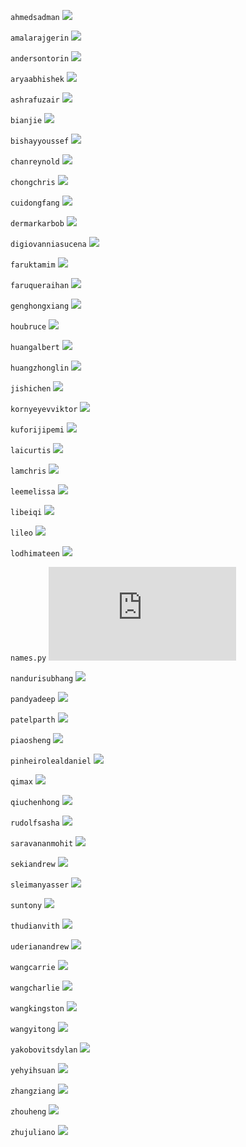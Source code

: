 `ahmedsadman`
![](https://github.com/mamaj/cnn-featurevis-ece421/raw/master/student_results/ahmedsadman_sidebyside.png)


`amalarajgerin`
![](https://github.com/mamaj/cnn-featurevis-ece421/raw/master/student_results/amalarajgerin_sidebyside.png)


`andersontorin`
![](https://github.com/mamaj/cnn-featurevis-ece421/raw/master/student_results/andersontorin_sidebyside.png)


`aryaabhishek`
![](https://github.com/mamaj/cnn-featurevis-ece421/raw/master/student_results/aryaabhishek_sidebyside.png)


`ashrafuzair`
![](https://github.com/mamaj/cnn-featurevis-ece421/raw/master/student_results/ashrafuzair_sidebyside.png)


`bianjie`
![](https://github.com/mamaj/cnn-featurevis-ece421/raw/master/student_results/bianjie_sidebyside.png)


`bishayyoussef`
![](https://github.com/mamaj/cnn-featurevis-ece421/raw/master/student_results/bishayyoussef_sidebyside.png)


`chanreynold`
![](https://github.com/mamaj/cnn-featurevis-ece421/raw/master/student_results/chanreynold_sidebyside.png)


`chongchris`
![](https://github.com/mamaj/cnn-featurevis-ece421/raw/master/student_results/chongchris_sidebyside.png)


`cuidongfang`
![](https://github.com/mamaj/cnn-featurevis-ece421/raw/master/student_results/cuidongfang_sidebyside.png)


`dermarkarbob`
![](https://github.com/mamaj/cnn-featurevis-ece421/raw/master/student_results/dermarkarbob_sidebyside.png)


`digiovanniasucena`
![](https://github.com/mamaj/cnn-featurevis-ece421/raw/master/student_results/digiovanniasucena_sidebyside.png)


`faruktamim`
![](https://github.com/mamaj/cnn-featurevis-ece421/raw/master/student_results/faruktamim_sidebyside.png)


`faruqueraihan`
![](https://github.com/mamaj/cnn-featurevis-ece421/raw/master/student_results/faruqueraihan_sidebyside.png)


`genghongxiang`
![](https://github.com/mamaj/cnn-featurevis-ece421/raw/master/student_results/genghongxiang_sidebyside.png)


`houbruce`
![](https://github.com/mamaj/cnn-featurevis-ece421/raw/master/student_results/houbruce_sidebyside.png)


`huangalbert`
![](https://github.com/mamaj/cnn-featurevis-ece421/raw/master/student_results/huangalbert_sidebyside.png)


`huangzhonglin`
![](https://github.com/mamaj/cnn-featurevis-ece421/raw/master/student_results/huangzhonglin_sidebyside.png)


`jishichen`
![](https://github.com/mamaj/cnn-featurevis-ece421/raw/master/student_results/jishichen_sidebyside.png)


`kornyeyevviktor`
![](https://github.com/mamaj/cnn-featurevis-ece421/raw/master/student_results/kornyeyevviktor_sidebyside.png)


`kuforijipemi`
![](https://github.com/mamaj/cnn-featurevis-ece421/raw/master/student_results/kuforijipemi_sidebyside.png)


`laicurtis`
![](https://github.com/mamaj/cnn-featurevis-ece421/raw/master/student_results/laicurtis_sidebyside.png)


`lamchris`
![](https://github.com/mamaj/cnn-featurevis-ece421/raw/master/student_results/lamchris_sidebyside.png)


`leemelissa`
![](https://github.com/mamaj/cnn-featurevis-ece421/raw/master/student_results/leemelissa_sidebyside.png)


`libeiqi`
![](https://github.com/mamaj/cnn-featurevis-ece421/raw/master/student_results/libeiqi_sidebyside.png)


`lileo`
![](https://github.com/mamaj/cnn-featurevis-ece421/raw/master/student_results/lileo_sidebyside.png)


`lodhimateen`
![](https://github.com/mamaj/cnn-featurevis-ece421/raw/master/student_results/lodhimateen_sidebyside.png)


`names.py`
![](https://github.com/mamaj/cnn-featurevis-ece421/raw/master/student_results/names.py)


`nandurisubhang`
![](https://github.com/mamaj/cnn-featurevis-ece421/raw/master/student_results/nandurisubhang_sidebyside.png)


`pandyadeep`
![](https://github.com/mamaj/cnn-featurevis-ece421/raw/master/student_results/pandyadeep_sidebyside.png)


`patelparth`
![](https://github.com/mamaj/cnn-featurevis-ece421/raw/master/student_results/patelparth_sidebyside.png)


`piaosheng`
![](https://github.com/mamaj/cnn-featurevis-ece421/raw/master/student_results/piaosheng_sidebyside.png)


`pinheirolealdaniel`
![](https://github.com/mamaj/cnn-featurevis-ece421/raw/master/student_results/pinheirolealdaniel_sidebyside.png)


`qimax`
![](https://github.com/mamaj/cnn-featurevis-ece421/raw/master/student_results/qimax_sidebyside.png)


`qiuchenhong`
![](https://github.com/mamaj/cnn-featurevis-ece421/raw/master/student_results/qiuchenhong_sidebyside.png)


`rudolfsasha`
![](https://github.com/mamaj/cnn-featurevis-ece421/raw/master/student_results/rudolfsasha_sidebyside.png)


`saravananmohit`
![](https://github.com/mamaj/cnn-featurevis-ece421/raw/master/student_results/saravananmohit_sidebyside.png)


`sekiandrew`
![](https://github.com/mamaj/cnn-featurevis-ece421/raw/master/student_results/sekiandrew_sidebyside.png)


`sleimanyasser`
![](https://github.com/mamaj/cnn-featurevis-ece421/raw/master/student_results/sleimanyasser_sidebyside.png)


`suntony`
![](https://github.com/mamaj/cnn-featurevis-ece421/raw/master/student_results/suntony_sidebyside.png)


`thudianvith`
![](https://github.com/mamaj/cnn-featurevis-ece421/raw/master/student_results/thudianvith_sidebyside.png)


`uderianandrew`
![](https://github.com/mamaj/cnn-featurevis-ece421/raw/master/student_results/uderianandrew_sidebyside.png)


`wangcarrie`
![](https://github.com/mamaj/cnn-featurevis-ece421/raw/master/student_results/wangcarrie_sidebyside.png)


`wangcharlie`
![](https://github.com/mamaj/cnn-featurevis-ece421/raw/master/student_results/wangcharlie_sidebyside.png)


`wangkingston`
![](https://github.com/mamaj/cnn-featurevis-ece421/raw/master/student_results/wangkingston_sidebyside.png)


`wangyitong`
![](https://github.com/mamaj/cnn-featurevis-ece421/raw/master/student_results/wangyitong_sidebyside.png)


`yakobovitsdylan`
![](https://github.com/mamaj/cnn-featurevis-ece421/raw/master/student_results/yakobovitsdylan_sidebyside.png)


`yehyihsuan`
![](https://github.com/mamaj/cnn-featurevis-ece421/raw/master/student_results/yehyihsuan_sidebyside.png)


`zhangziang`
![](https://github.com/mamaj/cnn-featurevis-ece421/raw/master/student_results/zhangziang_sidebyside.png)


`zhouheng`
![](https://github.com/mamaj/cnn-featurevis-ece421/raw/master/student_results/zhouheng_sidebyside.png)


`zhujuliano`
![](https://github.com/mamaj/cnn-featurevis-ece421/raw/master/student_results/zhujuliano_sidebyside.png)

